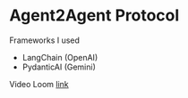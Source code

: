 # Agent2Agent Protocol
 Frameworks I used
- LangChain (OpenAI)
- PydanticAI (Gemini)

Video Loom [link](https://www.loom.com/share/1c2e7d6959ed43e59572bbe8d75d1459?sid=ef25b26b-2f5e-402c-85ae-0ca8fd14b786)